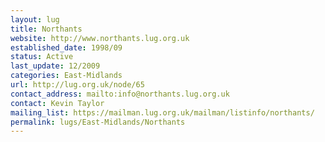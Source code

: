 ```yaml
---
layout: lug
title: Northants
website: http://www.northants.lug.org.uk
established_date: 1998/09
status: Active
last_update: 12/2009
categories: East-Midlands
url: http://lug.org.uk/node/65
contact_address: mailto:info@northants.lug.org.uk
contact: Kevin Taylor
mailing_list: https://mailman.lug.org.uk/mailman/listinfo/northants/
permalink: lugs/East-Midlands/Northants
---
```

